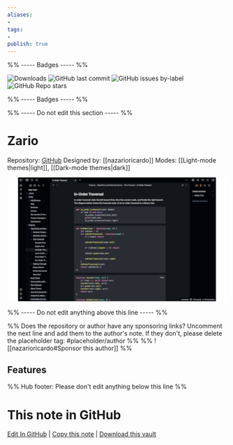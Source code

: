 ```yaml
---
aliases:
- 
tags: 
- 
publish: true
---
```


%% ----- Badges ----- %%

![Downloads](https://img.shields.io/badge/downloads-2864-573E7A?style=for-the-badge&logo=)
![GitHub last commit](https://img.shields.io/github/last-commit/nazarioricardo/zario-obsidian?color=573E7A&label=last%20update&logo=github&style=for-the-badge)
![GitHub issues by-label](https://img.shields.io/github/issues/nazarioricardo/zario-obsidian/help%20wanted?color=573E7A&logo=github&style=for-the-badge) 
![GitHub Repo stars](https://img.shields.io/github/stars/nazarioricardo/zario-obsidian?color=573E7A&logo=github&style=for-the-badge)

%% ----- Badges ----- %%

%% ----- Do not edit this section ----- %%

# Zario

Repository: [GitHub](https://github.com/nazarioricardo/zario-obsidian)
Designed by: [[nazarioricardo]]
Modes: [[Light-mode themes|light]], [[Dark-mode themes|dark]]



![screenshot](https://github.com/nazarioricardo/zario-obsidian/raw/HEAD/screenshot.png)

%% ----- Do not edit anything above this line ----- %% 

%% Does the repository or author have any sponsoring links? Uncomment the next line and add them to the author's note. If they don't, please delete the placeholder tag: #placeholder/author %%
%% ![[nazarioricardo#Sponsor this author]] %%


## Features



%% Hub footer: Please don't edit anything below this line %%

# This note in GitHub

<span class="git-footer">[Edit In GitHub](https://github.dev/obsidian-community/obsidian-hub/blob/main/02%20-%20Community%20Expansions/02.05%20All%20Community%20Expansions/Themes/Zario.md "git-hub-edit-note") | [Copy this note](https://raw.githubusercontent.com/obsidian-community/obsidian-hub/main/02%20-%20Community%20Expansions/02.05%20All%20Community%20Expansions/Themes/Zario.md "git-hub-copy-note") | [Download this vault](https://github.com/obsidian-community/obsidian-hub/archive/refs/heads/main.zip "git-hub-download-vault") </span>
